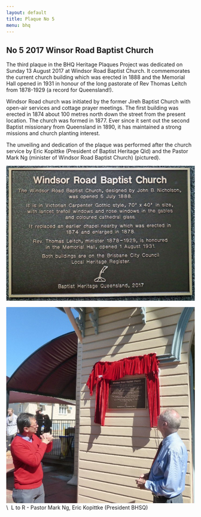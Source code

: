 ```yaml
---
layout: default
title: Plaque No 5
menu: bhq
---
```


## No 5 2017 Winsor Road Baptist Church

The third plaque in the BHQ Heritage Plaques Project was dedicated on Sunday 13 August 2017 at Windsor Road Baptist Church. It commemorates the current church building which was erected in 1888 and the Memorial Hall opened in 1931 in honour of the long pastorate of Rev Thomas Leitch from 1878-1929 (a record for Queensland!). 

Windsor Road church was initiated by the former Jireh Baptist Church with open-air services and cottage prayer meetings. The first building was erected in 1874 about 100 metres north down the street from the present location. The church was formed in 1877. Ever since it sent out the second Baptist missionary from Queensland in 1890, it has maintained a strong missions and church planting interest.

The unveiling and dedication of the plaque was performed after the church service by Eric Kopittke (President of Baptist Heritage Qld) and the Pastor Mark Ng (minister of Windsor Road Baptist Church) (pictured). 

![Plaque 5](/images/plaque05.jpg)

![Plaque 5 unveiling](/images/plaque05-unveil.jpg)\\ 
L to R - Pastor Mark Ng, Eric Kopittke (President BHSQ)